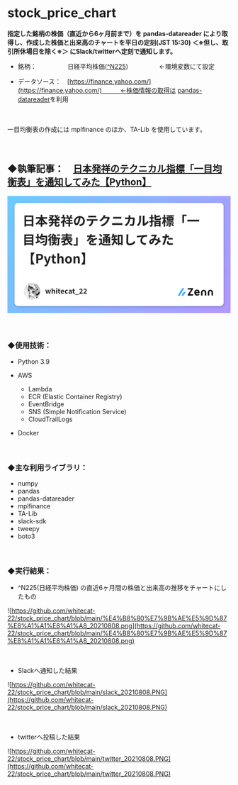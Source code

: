 # stock_price_chart

**指定した銘柄の株価（直近から6ヶ月前まで）を pandas-datareader により取得し、作成した株価と出来高のチャートを平日の定刻(JST 15:30) ＜※但し、取引所休場日を除く※＞ にSlack/twitterへ定刻で通知します。**

- 銘柄：　　　　　日経平均株価([^N225](https://finance.yahoo.com/quote/%5EN225/history?p=%5EN225))　　　　　←環境変数にて設定

- データソース：　[https://finance.yahoo.com/](https://finance.yahoo.com/)　　　←株価情報の取得は [pandas-datareader](https://github.com/pydata/pandas-datareader)を利用  

　

一目均衡表の作成には mplfinance のほか、TA-Lib を使用しています。

　

## ◆執筆記事：　[日本発祥のテクニカル指標「一目均衡表」を通知してみた【Python】](https://zenn.dev/whitecat_22/articles/344d60b810b77b)

<a href="https://zenn.dev/whitecat_22/articles/344d60b810b77b">
  <img src="https://github.com/whitecat-22/stock_price_chart/blob/main/zenn.png">
</a>

　

### ◆使用技術：

- Python 3.9

- AWS
  - Lambda
  - ECR (Elastic Container Registry)
  - EventBridge
  - SNS (Simple Notification Service)
  - CloudTrailLogs

- Docker

　

### ◆主な利用ライブラリ：

- numpy
- pandas
- pandas-datareader
- mplfinance
- TA-Lib
- slack-sdk
- tweepy
- boto3

　

### ◆実行結果：

- ^N225(日経平均株価) の直近6ヶ月間の株価と出来高の推移をチャートにしたもの

![https://github.com/whitecat-22/stock_price_chart/blob/main/%E4%B8%80%E7%9B%AE%E5%9D%87%E8%A1%A1%E8%A1%A8_20210808.png](https://github.com/whitecat-22/stock_price_chart/blob/main/%E4%B8%80%E7%9B%AE%E5%9D%87%E8%A1%A1%E8%A1%A8_20210808.png)

　

- Slackへ通知した結果

![https://github.com/whitecat-22/stock_price_chart/blob/main/slack_20210808.PNG](https://github.com/whitecat-22/stock_price_chart/blob/main/slack_20210808.PNG)

　

- twitterへ投稿した結果

![https://github.com/whitecat-22/stock_price_chart/blob/main/twitter_20210808.PNG](https://github.com/whitecat-22/stock_price_chart/blob/main/twitter_20210808.PNG)
